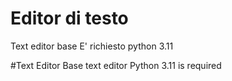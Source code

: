 # Editor di testo
Text editor base
E' richiesto python 3.11

#Text Editor
Base text editor
Python 3.11 is required
